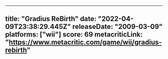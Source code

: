
---
title: "Gradius ReBirth"
date: "2022-04-09T23:38:29.445Z"
releaseDate: "2009-03-09"
platforms: ["wii"]
score: 69
metacriticLink: "https://www.metacritic.com/game/wii/gradius-rebirth"
---
